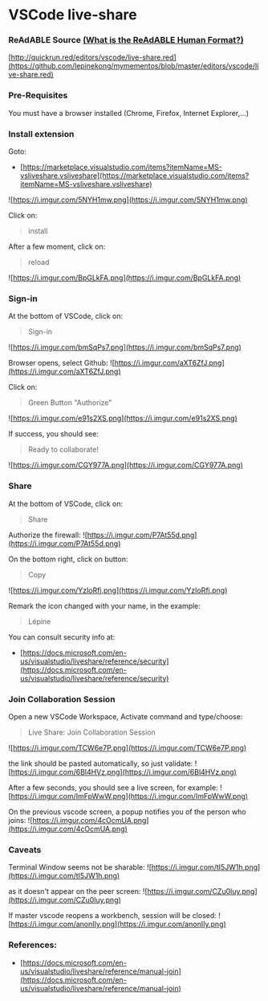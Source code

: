 
# VSCode live-share


### ReAdABLE Source [(What is the ReAdABLE Human Format?)](http://readablehumanformat.com)

[http://quickrun.red/editors/vscode/live-share.red](https://github.com/lepinekong/mymementos/blob/master/editors/vscode/live-share.red)


### Pre-Requisites

You must have a browser installed (Chrome, Firefox, Internet Explorer,...)

### Install extension

Goto:
- [https://marketplace.visualstudio.com/items?itemName=MS-vsliveshare.vsliveshare](https://marketplace.visualstudio.com/items?itemName=MS-vsliveshare.vsliveshare)
                        
![https://i.imgur.com/5NYH1mw.png](https://i.imgur.com/5NYH1mw.png)
                    
Click on:
>install

After a few moment, click on:
>reload

![https://i.imgur.com/BpGLkFA.png](https://i.imgur.com/BpGLkFA.png)
                    

### Sign-in

At the bottom of VSCode, click on:
>Sign-in

![https://i.imgur.com/bmSqPs7.png](https://i.imgur.com/bmSqPs7.png)
                    
Browser opens, select Github:
![https://i.imgur.com/aXT6ZfJ.png](https://i.imgur.com/aXT6ZfJ.png)
                    
Click on:
>Green Button "Authorize"

![https://i.imgur.com/e91s2XS.png](https://i.imgur.com/e91s2XS.png)
                    
If success, you should see:
>Ready to collaborate!

![https://i.imgur.com/CGY977A.png](https://i.imgur.com/CGY977A.png)
                    

### Share

At the bottom of VSCode, click on:
>Share

Authorize the firewall:
![https://i.imgur.com/P7At55d.png](https://i.imgur.com/P7At55d.png)
                    
On the bottom right, click on button:
>Copy

![https://i.imgur.com/YzIoRfj.png](https://i.imgur.com/YzIoRfj.png)
                    
Remark the icon changed with your name, in the example:
>Lépine

You can consult security info at:
- [https://docs.microsoft.com/en-us/visualstudio/liveshare/reference/security](https://docs.microsoft.com/en-us/visualstudio/liveshare/reference/security)
                        

### Join Collaboration Session

Open a new VSCode Workspace, Activate command and type/choose:
>Live Share: Join Collaboration Session

![https://i.imgur.com/TCW6e7P.png](https://i.imgur.com/TCW6e7P.png)
                    
the link should be pasted automatically, so just validate:
![https://i.imgur.com/6Bl4HVz.png](https://i.imgur.com/6Bl4HVz.png)
                    
After a few seconds, you should see a live screen, for example:
![https://i.imgur.com/ImFpWwW.png](https://i.imgur.com/ImFpWwW.png)
                    
On the previous vscode screen, a popup notifies you of the person who joins:
![https://i.imgur.com/4cOcmUA.png](https://i.imgur.com/4cOcmUA.png)
                    

### Caveats

Terminal Window seems not be sharable:
![https://i.imgur.com/tI5JW1h.png](https://i.imgur.com/tI5JW1h.png)
                    
as it doesn't appear on the peer screen:
![https://i.imgur.com/CZu0luy.png](https://i.imgur.com/CZu0luy.png)
                    
If master vscode reopens a workbench, session will be closed:
![https://i.imgur.com/anonIIy.png](https://i.imgur.com/anonIIy.png)
                    

### References:

- [https://docs.microsoft.com/en-us/visualstudio/liveshare/reference/manual-join](https://docs.microsoft.com/en-us/visualstudio/liveshare/reference/manual-join)
                        
